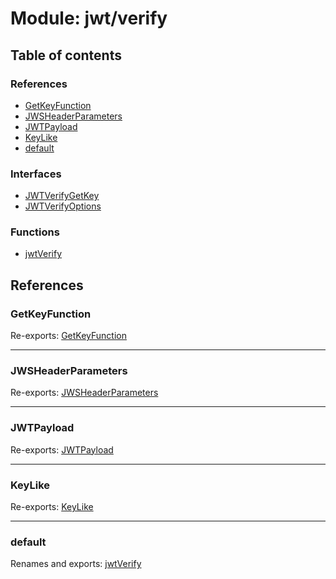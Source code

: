 # Module: jwt/verify

## Table of contents

### References

- [GetKeyFunction](jwt_verify.md#getkeyfunction)
- [JWSHeaderParameters](jwt_verify.md#jwsheaderparameters)
- [JWTPayload](jwt_verify.md#jwtpayload)
- [KeyLike](jwt_verify.md#keylike)
- [default](jwt_verify.md#default)

### Interfaces

- [JWTVerifyGetKey](../interfaces/jwt_verify.jwtverifygetkey.md)
- [JWTVerifyOptions](../interfaces/jwt_verify.jwtverifyoptions.md)

### Functions

- [jwtVerify](../functions/jwt_verify.jwtverify.md)

## References

### GetKeyFunction

Re-exports: [GetKeyFunction](../interfaces/types.getkeyfunction.md)

___

### JWSHeaderParameters

Re-exports: [JWSHeaderParameters](../interfaces/types.jwsheaderparameters.md)

___

### JWTPayload

Re-exports: [JWTPayload](../interfaces/types.jwtpayload.md)

___

### KeyLike

Re-exports: [KeyLike](../types/types.keylike.md)

___

### default

Renames and exports: [jwtVerify](../functions/jwt_verify.jwtverify.md)
